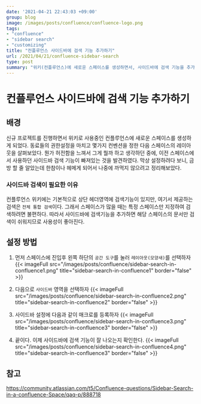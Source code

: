 ```yaml
---
date: '2021-04-21 22:43:03 +09:00'
group: blog
image: /images/posts/confluence/confluence-logo.png
tags:
- "confluence"
- "sidebar search"
- "customizing"
title: "컨플루언스 사이드바에 검색 기능 추가하기"
url: /2021/04/21/confluence-sidebar-search
type: post
summary: "위키(컨플루언스)에 새로운 스페이스를 생성하면서, 사이드바에 검색 기능을 추가하는 방법을 살펴보았다."
---
```

# 컨플루언스 사이드바에 검색 기능 추가하기

## 배경

신규 프로젝트를 진행하면서 위키로 사용중인 컨플루언스에 새로운 스페이스를 생성하게 되었다. 
동료들의 권한설정을 마치고 몇가지 컨벤션을 정한 다음 스페이스의 레이아웃을 살펴보았다. 
뭔가 허전함을 느껴서 그게 뭘까 하고 생각하던 중에, 이전 스페이스에서 사용하던 사이드바 검색 기능이 빠져있는 것을 발견하였다. 
막상 설정하려다 보니, 금방 할 줄 알았는데 한참이나 헤메게 되어서 나중에 까먹지 않으려고 정리해보았다. 

### 사이드바 검색이 필요한 이유

컨플루언스 위키에는 기본적으로 상단 헤더영역에 검색기능이 있지만, 여기서 제공하는 검색은 `전체 통합 검색`이다. 
그래서 스페이스가 많을 때는 특정 스페이스만 지정하여 검색하려면 불편하다. 따라서 사이드바에 검색기능을 추가하면
해당 스페이스의 문서만 검색이 쉬워지므로 사용성이 좋아진다.

## 설정 방법

1. 먼저 스페이스에 진입후 왼쪽 하단의 `공간 도구`를 눌러 `레이아웃(모양새)`를 선택하자  
{{< imageFull src="/images/posts/confluence/sidebar-search-in-confluence1.png" title="sidebar-search-in-confluence1" border="false" >}}

2. 다음으로 `사이드바` 영역을 선택하자 
{{< imageFull src="/images/posts/confluence/sidebar-search-in-confluence2.png" title="sidebar-search-in-confluence2" border="false" >}}

3. 사이드바 설정에 다음과 같이 매크로를 등록하자
{{< imageFull src="/images/posts/confluence/sidebar-search-in-confluence3.png" title="sidebar-search-in-confluence3" border="false" >}}

4. 끝이다. 이제 사이드바에 검색 기능이 잘 나오는지 확인한다.
{{< imageFull src="/images/posts/confluence/sidebar-search-in-confluence4.png" title="sidebar-search-in-confluence3" border="false" >}}

## 참고

https://community.atlassian.com/t5/Confluence-questions/Sidebar-Search-in-a-confluence-Space/qaq-p/888718



